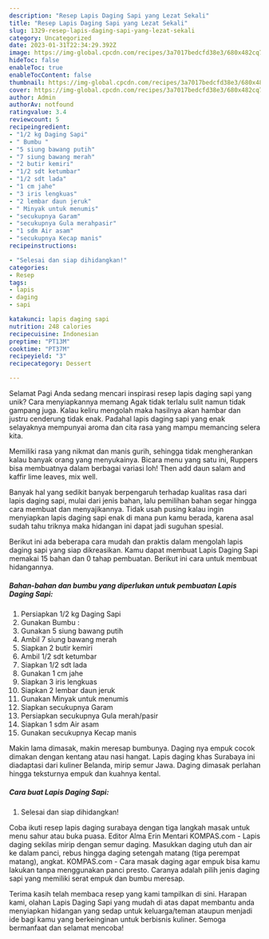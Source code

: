 ```yaml
---
description: "Resep Lapis Daging Sapi yang Lezat Sekali"
title: "Resep Lapis Daging Sapi yang Lezat Sekali"
slug: 1329-resep-lapis-daging-sapi-yang-lezat-sekali
category: Uncategorized
date: 2023-01-31T22:34:29.392Z
image: https://img-global.cpcdn.com/recipes/3a7017bedcfd38e3/680x482cq70/lapis-daging-sapi-foto-resep-utama.jpg
hideToc: false
enableToc: true
enableTocContent: false
thumbnail: https://img-global.cpcdn.com/recipes/3a7017bedcfd38e3/680x482cq70/lapis-daging-sapi-foto-resep-utama.jpg
cover: https://img-global.cpcdn.com/recipes/3a7017bedcfd38e3/680x482cq70/lapis-daging-sapi-foto-resep-utama.jpg
author: Admin
authorAv: notfound
ratingvalue: 3.4
reviewcount: 5
recipeingredient:
- "1/2 kg Daging Sapi"
- " Bumbu "
- "5 siung bawang putih"
- "7 siung bawang merah"
- "2 butir kemiri"
- "1/2 sdt ketumbar"
- "1/2 sdt lada"
- "1 cm jahe"
- "3 iris lengkuas"
- "2 lembar daun jeruk"
- " Minyak untuk menumis"
- "secukupnya Garam"
- "secukupnya Gula merahpasir"
- "1 sdm Air asam"
- "secukupnya Kecap manis"
recipeinstructions:

- "Selesai dan siap dihidangkan!"
categories:
- Resep
tags:
- lapis
- daging
- sapi

katakunci: lapis daging sapi 
nutrition: 248 calories
recipecuisine: Indonesian
preptime: "PT13M"
cooktime: "PT37M"
recipeyield: "3"
recipecategory: Dessert

---
```



Selamat Pagi Anda sedang mencari inspirasi resep lapis daging sapi yang unik? Cara menyiapkannya memang Agak tidak terlalu sulit namun tidak gampang juga. Kalau keliru mengolah maka hasilnya akan hambar dan justru cenderung tidak enak. Padahal lapis daging sapi yang enak selayaknya mempunyai aroma dan cita rasa yang mampu memancing selera kita.


Memiliki rasa yang nikmat dan manis gurih, sehingga tidak mengherankan kalau banyak orang yang menyukainya. Bicara menu yang satu ini, Ruppers bisa membuatnya dalam berbagai variasi loh! Then add daun salam and kaffir lime leaves, mix well.

Banyak hal yang sedikit banyak berpengaruh terhadap kualitas rasa dari lapis daging sapi, mulai dari jenis bahan, lalu pemilihan bahan segar hingga cara membuat dan menyajikannya. Tidak usah pusing kalau ingin menyiapkan lapis daging sapi enak di mana pun kamu berada, karena asal sudah tahu triknya maka hidangan ini dapat jadi suguhan spesial.


Berikut ini ada beberapa cara mudah dan praktis dalam mengolah lapis daging sapi yang siap dikreasikan. Kamu dapat membuat Lapis Daging Sapi memakai 15 bahan dan 0 tahap pembuatan. Berikut ini cara untuk membuat hidangannya.

<!--inarticleads1-->

##### Bahan-bahan dan bumbu yang diperlukan untuk pembuatan Lapis Daging Sapi:

1. Persiapkan 1/2 kg Daging Sapi
1. Gunakan  Bumbu :
1. Gunakan 5 siung bawang putih
1. Ambil 7 siung bawang merah
1. Siapkan 2 butir kemiri
1. Ambil 1/2 sdt ketumbar
1. Siapkan 1/2 sdt lada
1. Gunakan 1 cm jahe
1. Siapkan 3 iris lengkuas
1. Siapkan 2 lembar daun jeruk
1. Gunakan  Minyak untuk menumis
1. Siapkan secukupnya Garam
1. Persiapkan secukupnya Gula merah/pasir
1. Siapkan 1 sdm Air asam
1. Gunakan secukupnya Kecap manis


Makin lama dimasak, makin meresap bumbunya. Daging nya empuk cocok dimakan dengan kentang atau nasi hangat. Lapis daging khas Surabaya ini diadaptasi dari kuliner Belanda, mirip semur Jawa. Daging dimasak perlahan hingga teksturnya empuk dan kuahnya kental. 

<!--inarticleads2-->

##### Cara buat Lapis Daging Sapi:


1. Selesai dan siap dihidangkan!

Coba ikuti resep lapis daging surabaya dengan tiga langkah masak untuk menu sahur atau buka puasa. Editor Alma Erin Mentari KOMPAS.com - Lapis daging sekilas mirip dengan semur daging. Masukkan daging utuh dan air ke dalam panci, rebus hingga daging setengah matang (tiga perempat matang), angkat. KOMPAS.com - Cara masak daging agar empuk bisa kamu lakukan tanpa menggunakan panci presto. Caranya adalah pilih jenis daging sapi yang memiliki serat empuk dan bumbu meresap. 

Terima kasih telah membaca resep yang kami tampilkan di sini. Harapan kami, olahan Lapis Daging Sapi yang mudah di atas dapat membantu anda menyiapkan hidangan yang sedap untuk keluarga/teman ataupun menjadi ide bagi kamu yang berkeinginan untuk berbisnis kuliner. Semoga bermanfaat dan selamat mencoba!
